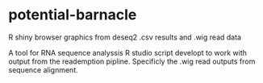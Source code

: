 # potential-barnacle
R shiny browser graphics from deseq2 .csv results and .wig read data

A tool for RNA sequence analyssis
R studio script developt to work with output from the reademption pipline. Specificly the .wig read outputs from sequence alignment.
